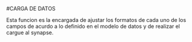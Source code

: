 #CARGA DE DATOS

Esta funcion es la encargada de ajustar los formatos de cada uno de los campos de acurdo a lo definido en el modelo de datos y de realizar el cargue al synapse.
